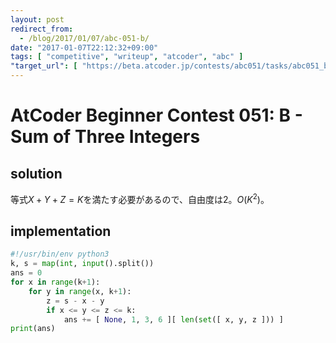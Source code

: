```yaml
---
layout: post
redirect_from:
  - /blog/2017/01/07/abc-051-b/
date: "2017-01-07T22:12:32+09:00"
tags: [ "competitive", "writeup", "atcoder", "abc" ]
"target_url": [ "https://beta.atcoder.jp/contests/abc051/tasks/abc051_b" ]
---
```


# AtCoder Beginner Contest 051: B - Sum of Three Integers

## solution

等式$X + Y + Z = K$を満たす必要があるので、自由度は$2$。$O(K^2)$。

## implementation

``` python
#!/usr/bin/env python3
k, s = map(int, input().split())
ans = 0
for x in range(k+1):
    for y in range(x, k+1):
        z = s - x - y
        if x <= y <= z <= k:
            ans += [ None, 1, 3, 6 ][ len(set([ x, y, z ])) ]
print(ans)
```
